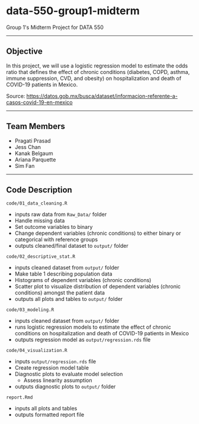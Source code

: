 # data-550-group1-midterm

Group 1's Midterm Project for DATA 550 

------------------------------------------------------------------------

## Objective

In this project, we will use a logistic regression model to estimate the odds ratio that defines the effect of chronic conditions (diabetes, COPD, asthma, immune suppression, CVD, and obesity) on hospitalization and death of COVID-19 patients in Mexico. 

Source: https://datos.gob.mx/busca/dataset/informacion-referente-a-casos-covid-19-en-mexico

------------------------------------------------------------------------

## Team Members

 - Pragati Prasad
 - Jess Chan
 - Kanak Belgaum
 - Ariana Parquette
 - Sim Fan

------------------------------------------------------------------------

## Code Description

`code/01_data_cleaning.R`

  - inputs raw data from `Raw_Data/` folder
  - Handle missing data
  - Set outcome variables to binary
  - Change dependent variables (chronic conditions) to either binary or categorical with reference groups 
  - outputs cleaned/final dataset to `output/` folder

`code/02_descriptive_stat.R`

  - inputs cleaned dataset from `output/` folder
  - Make table 1 describing population data
  - Histograms of dependent variables (chronic conditions)
  - Scatter plot to visualize distribution of dependent variables (chronic conditions) amongst the patient data
  - outputs all plots and tables to `output/` folder

`code/03_modeling.R`

  - inputs cleaned dataset from `output/` folder
  - runs logistic regression models to estimate the effect of chronic conditions on hospitalization and death of COVID-19 patients in Mexico
  - outputs regression model as `output/regression.rds` file

`code/04_visualization.R`

  - inputs `output/regression.rds` file
  - Create regression model table
  - Diagnostic plots to evaluate model selection
    - Assess linearity assumption
  - outputs diagnostic plots to `output/` folder

`report.Rmd`

  - inputs all plots and tables
  - outputs formatted report file

  



